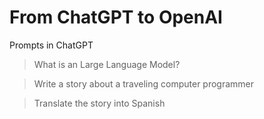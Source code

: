 # From ChatGPT to OpenAI

Prompts in ChatGPT

> What is an Large Language Model?

> Write a story about a traveling computer programmer

> Translate the story into Spanish